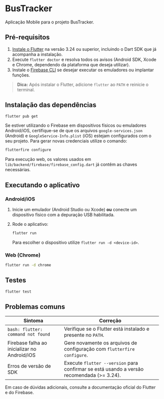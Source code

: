 # BusTracker

Aplicação Mobile para o projeto BusTracker.

## Pré-requisitos

1. [Instale o Flutter](https://docs.flutter.dev/get-started/install) na versão 3.24 ou superior, incluindo o Dart SDK que já acompanha a instalação.
2. Execute `flutter doctor` e resolva todos os avisos (Android SDK, Xcode e Chrome, dependendo da plataforma que deseja utilizar).
3. Instale o [Firebase CLI](https://firebase.google.com/docs/cli) se desejar executar os emuladores ou implantar funções.

> **Dica:** Após instalar o Flutter, adicione `flutter` ao `PATH` e reinicie o terminal.

## Instalação das dependências

```bash
flutter pub get
```

Se estiver utilizando o Firebase em dispositivos físicos ou emuladores Android/iOS, certifique-se de que os arquivos `google-services.json` (Android) e `GoogleService-Info.plist` (iOS) estejam configurados com o seu projeto. Para gerar novas credenciais utilize o comando:

```bash
flutterfire configure
```

Para execução web, os valores usados em `lib/backend/firebase/firebase_config.dart` já contêm as chaves necessárias.

## Executando o aplicativo

### Android/iOS

1. Inicie um emulador (Android Studio ou Xcode) **ou** conecte um dispositivo físico com a depuração USB habilitada.
2. Rode o aplicativo:

   ```bash
   flutter run
   ```

   Para escolher o dispositivo utilize `flutter run -d <device-id>`.

### Web (Chrome)

```bash
flutter run -d chrome
```

## Testes

```bash
flutter test
```

## Problemas comuns

| Sintoma | Correção |
| --- | --- |
| `bash: flutter: command not found` | Verifique se o Flutter está instalado e presente no `PATH`. |
| Firebase falha ao inicializar no Android/iOS | Gere novamente os arquivos de configuração com `flutterfire configure`. |
| Erros de versão de SDK | Execute `flutter --version` para confirmar se está usando a versão recomendada (>= 3.24). |

Em caso de dúvidas adicionais, consulte a documentação oficial do Flutter e do Firebase.
